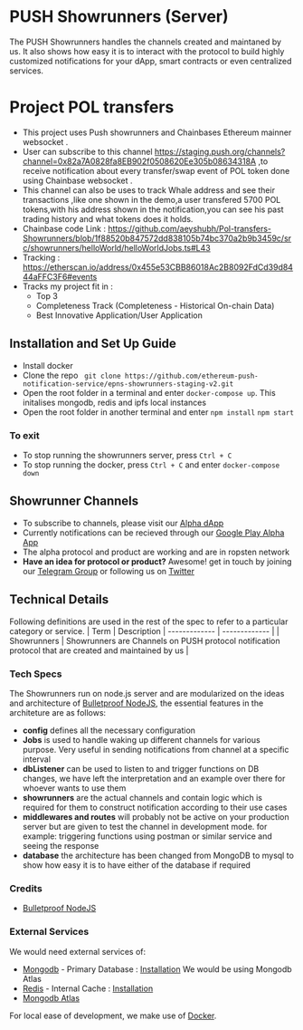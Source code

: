 # PUSH Showrunners (Server)

The PUSH Showrunners handles the channels created and maintaned by us. It also shows how easy it is to interact with the protocol to build highly customized notifications for your dApp, smart contracts or even centralized services.

# Project POL transfers
- This project uses Push showrunners and Chainbases Ethereum mainner websocket .
- User can subscribe to this channel https://staging.push.org/channels?channel=0x82a7A0828fa8EB902f0508620Ee305b08634318A  ,to receive notification about every transfer/swap event of POL token done using Chainbase websocket .
- This channel can also be uses to track Whale address and see their transactions ,like one shown in the demo,a user transfered 5700 POL tokens,with his address shown in the notification,you can see his past trading history and what tokens does it holds.
- Chainbase code Link : https://github.com/aeyshubh/Pol-transfers-Showrunners/blob/1f88520b847572dd838105b74bc370a2b9b3459c/src/showrunners/helloWorld/helloWorldJobs.ts#L43
- Tracking : https://etherscan.io/address/0x455e53CBB86018Ac2B8092FdCd39d8444aFFC3F6#events
- Tracks my project fit in : 
  - Top 3
  - Completeness Track (Completeness - Historical On-chain Data)
  - Best Innovative Application/User Application

## Installation and Set Up Guide

- Install docker 
- Clone the repo
``` git clone https://github.com/ethereum-push-notification-service/epns-showrunners-staging-v2.git```
- Open the root folder in a terminal and enter 
```docker-compose up```. This initalises mongodb, redis and ipfs local instances
- Open the root folder in another terminal and enter
```npm install```
```npm start```

### To exit 
- To stop running the showrunners server, press ```Ctrl + C```
- To stop running the docker, press ```Ctrl + C``` and enter
```docker-compose down```


## Showrunner Channels


- To subscribe to channels, please visit our [Alpha dApp](https://app.epns.io)
- Currently notifications can be recieved through our [Google Play Alpha App](https://play.google.com/store/apps/details?id=io.epns.epns)
- The alpha protocol and product are working and are in ropsten network
- **Have an idea for protocol or product?** Awesome! get in touch by joining our [Telegram Group](https://t.me/epnsproject) or following us on [Twitter](https://twitter.com/epnsproject)

## Technical Details

Following definitions are used in the rest of the spec to refer to a particular category or service.
| Term | Description
| ------------- | ------------- |
| Showrunners | Showrunners are Channels on PUSH protocol notification protocol that are created and maintained by us |

### Tech Specs

The Showrunners run on node.js server and are modularized on the ideas and architecture of [Bulletproof NodeJS](https://github.com/santiq/bulletproof-nodejs), the essential features in the architeture are as follows:

- **config** defines all the necessary configuration
- **Jobs** is used to handle waking up different channels for various purpose. Very useful in sending notifications from channel at a specific interval
- **dbListener** can be used to listen to and trigger functions on DB changes, we have left the interpretation and an example over there for whoever wants to use them
- **showrunners** are the actual channels and contain logic which is required for them to construct notification according to their use cases
- **middlewares and routes** will probably not be active on your production server but are given to test the channel in development mode. for example: triggering functions using postman or similar service and seeing the response
- **database** the architecture has been changed from MongoDB to mysql to show how easy it is to have either of the database if required

### Credits

- [Bulletproof NodeJS](https://github.com/santiq/bulletproof-nodejs)

### External Services

We would need external services of:

- [Mongodb](https://www.mongodb.com/) - Primary Database : [Installation](https://docs.mongodb.com/manual/installation/) We would be using Mongodb Atlas
- [Redis](https://www.mongodb.com/) - Internal Cache : [Installation](https://redis.io/topics/quickstart)
- [Mongodb Atlas](https://www.mongodb.com/cloud/atlas)

For local ease of development, we make use of [Docker](https://docs.docker.com/get-docker/).

